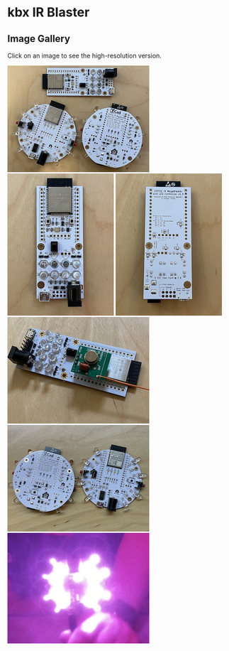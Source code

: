 # kbx IR Blaster

## Image Gallery

Click on an image to see the high-resolution version.

[![kbxIrBlasters](kbxIrBlasters-thumb.jpg "kbxIrBlasters")](kbxIrBlasters.jpg)
[![kbxIrBlaster-v1.3-top](kbxIrBlaster-v1.3-top-thumb.jpg "kbxIrBlaster-v1.3-top")](kbxIrBlaster-v1.3-top.jpg)
[![kbxIrBlaster-v1.3-bottom](kbxIrBlaster-v1.3-bottom-thumb.jpg "kbxIrBlaster-v1.3-bottom")](kbxIrBlaster-v1.3-bottom.jpg)
[![kbxIrBlaster+fs1000a](kbxIrBlaster+fs1000a-thumb.jpg "kbxIrBlaster+fs1000a")](kbxIrBlaster+fs1000a.jpg)
[![kbxIrBlaster-v2](kbxIrBlaster-v2-thumb.jpg "kbxIrBlaster-v2")](kbxIrBlaster-v2.jpg)
[![kbxIrBlaster-v2-IR](kbxIrBlaster-v2-IR-thumb.jpg "kbxIrBlaster-v2-IR")](kbxIrBlaster-v2-IR.jpg)